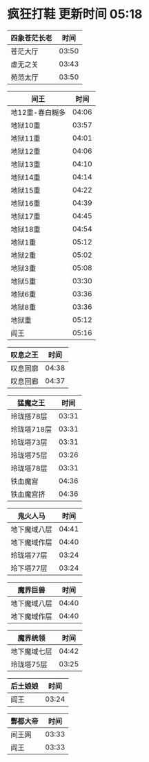 # 疯狂打鞋 更新时间 05:18

| 四象苍茫长老   | 时间    |
|--------|-------|
| 苍茫大厅 | 03:50 |
| 虚无之关 | 03:43 |
| 苑范太厅 | 03:50 |

| 间王   | 时间    |
|--------|-------|
| 地12重-春白糊多 | 04:06 |
| 地狱10重 | 03:57 |
| 地狱11重 | 04:01 |
| 地狱12重 | 04:06 |
| 地狱13重 | 04:10 |
| 地狱14重 | 04:14 |
| 地狱15重 | 04:22 |
| 地狱16重 | 04:39 |
| 地狱17重 | 04:45 |
| 地狱18重 | 04:54 |
| 地狱1重 | 05:12 |
| 地狱2重 | 05:02 |
| 地狱3重 | 05:08 |
| 地狱5重 | 03:30 |
| 地狱6重 | 03:36 |
| 地狱8重 | 03:36 |
| 地狱重 | 05:12 |
| 阎王 | 05:16 |

| 叹息之王   | 时间    |
|--------|-------|
| 叹息回廓 | 04:38 |
| 叹息回廊 | 04:37 |

| 猛魔之王   | 时间    |
|--------|-------|
| 玲珑搭78层 | 03:31 |
| 玲珑塔718层 | 03:31 |
| 玲珑塔73层 | 03:31 |
| 玲珑塔75层 | 03:26 |
| 玲珑塔78层 | 03:31 |
| 铁血魔宫 | 04:36 |
| 铁血魔宫挤 | 04:36 |

| 鬼火人马   | 时间    |
|--------|-------|
| 地下魔域八层 | 04:41 |
| 地下魔域作层 | 04:40 |
| 玲珑塔77层 | 03:24 |
| 玲下塔77层 | 03:24 |

| 魔界巨兽   | 时间    |
|--------|-------|
| 地下魔域八层 | 04:40 |
| 地下魔域作层 | 04:40 |

| 魔界统领   | 时间    |
|--------|-------|
| 地下魔域七层 | 04:42 |
| 玲珑塔75层 | 03:25 |

| 后土娘娘   | 时间    |
|--------|-------|
| 阎王 | 03:24 |

| 酆都大帝   | 时间    |
|--------|-------|
| 间王网 | 03:33 |
| 阎王 | 03:33 |